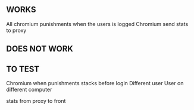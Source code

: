 ## WORKS

All chromium punishments when the users is logged
Chromium send stats to proxy

## DOES NOT WORK

## TO TEST

Chromium when punishments stacks before login
Different user
User on different computer

stats from proxy to front
